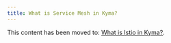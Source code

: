 ```yaml
---
title: What is Service Mesh in Kyma?
---
```


This content has been moved to: [What is Istio in Kyma?](https://kyma-project.io/#/istio/user/00-overview/README.md).

